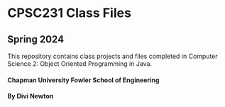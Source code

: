 # CPSC231 Class Files
## Spring 2024

This repository contains class projects and files completed in Computer Science 2: Object Oriented Programming in Java.

#### Chapman University Fowler School of Engineering
#### By Divi Newton

